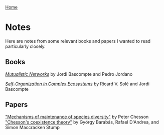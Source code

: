 [Home](index.md)

# Notes

Here are notes from some relevant books and papers I wanted to read particularly closely. 

## Books

[*Mutualistic Networks*](mut_networks.md) by Jordi Bascompte and Pedro Jordano

[*Self-Organization in Complex Ecosystems*](self_org.md) by Ricard V. Solé and Jordi Bascompte

## Papers

["Mechanisms of maintenance of species diversity"](chesson_2000.md) by Peter Chesson
["Chesson's coexistence theory"](barabas_etal_2018.md) by György Barabás, Rafael D'Andrea, and Simon Maccracken Stump
